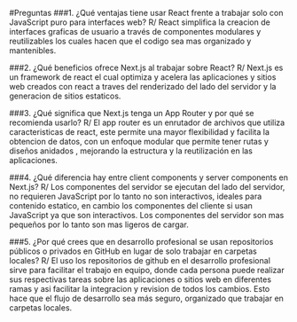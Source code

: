 #Preguntas
###1. ¿Qué ventajas tiene usar React frente a trabajar solo con JavaScript puro para interfaces web?
R/ React simplifica la creacion de interfaces graficas de usuario a través de componentes modulares y reutilizables los cuales hacen que el codigo sea mas organizado y mantenibles.

###2. ¿Qué beneficios ofrece Next.js al trabajar sobre React?
R/ Next.js es un framework de react el cual optimiza y acelera las aplicaciones y sitios web creados con react a traves del renderizado del lado del servidor y la generacion de sitios estaticos.

###3. ¿Qué significa que Next.js tenga un App Router y por qué se recomienda usarlo?
R/ El app router es un enrutador de archivos que utiliza caracteristicas de react, este permite una mayor flexibilidad y facilita la obtencion de datos, con un enfoque modular que permite tener rutas y diseños anidados , mejorando la estructura y la reutilización en las aplicaciones.

###4. ¿Qué diferencia hay entre client components y server components en Next.js?
R/ Los componentes del servidor se ejecutan del lado del servidor, no requieren JavaScript por lo tanto no son interactivos, ideales para contenido estatico, en cambio los componentes del cliente si usan JavaScript ya que son interactivos. Los componentes del servidor son mas pequeños por lo tanto son mas ligeros de cargar.

###5. ¿Por qué crees que en desarrollo profesional se usan repositorios públicos o privados en GitHub en lugar de solo trabajar en carpetas locales?
R/ El uso los repositorios de github en el desarrollo profesional sirve para facilitar el trabajo en equipo, donde cada persona puede realizar sus respectivas tareas sobre las aplicaciones o sitios web en diferentes ramas y asi facilitar la integracion y revision de todos los cambios. Esto hace que el flujo de desarrollo sea más seguro, organizado que trabajar en carpetas locales.
